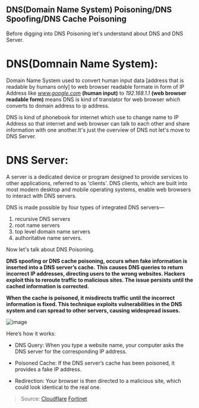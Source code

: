 ## DNS(Domain Name System) Poisoning/DNS Spoofing/DNS Cache Poisoning
Before digging into DNS Poisoning let's understand about DNS and DNS Server.
# DNS(Domnain Name System):
Domain Name System used to convert human input data [address that is readable by humans only] to web browser readable formate in form of IP Address like _www.google.com_ **(human input)** to _192.168.1.1_ **(web browser readable form)** means DNS is kind of translator for web browser which converts to domain address to ip address.

DNS is kind of phonebook for internet which use to change name to IP Address so that internet and web browser can talk to each other and share information with one another.It's just the overview of DNS not let's move to DNS Server.

# DNS Server:
A server is a dedicated device or program designed to provide services to other applications, referred to as 'clients'. DNS clients, which are built into most modern desktop and mobile operating systems, enable web browsers to interact with DNS servers.

DNS is made possible by four types of integrated DNS servers—
1. recursive DNS servers
2. root name servers
3. top level domain name servers
4. authoritative name servers.

Now let's talk about DNS Poisoning.


**DNS spoofing or DNS cache poisoning, occurs when fake information is inserted into a DNS server’s cache.**
**This causes DNS queries to return incorrect IP addresses, directing users to the wrong websites. Hackers exploit this to reroute traffic to malicious sites. The issue persists until the cached information is corrected.**


**When the cache is poisoned, it misdirects traffic until the incorrect information is fixed. This technique exploits vulnerabilities in the DNS system and can spread to other servers, causing widespread issues.**


![image](https://github.com/user-attachments/assets/6b5302ca-e75e-4b43-86c1-4e2a1b97ffbf)

Here’s how it works:


- DNS Query: When you type a website name, your computer asks the DNS server for the corresponding IP address.

* Poisoned Cache: If the DNS server’s cache has been poisoned, it provides a fake IP address.

+ Redirection: Your browser is then directed to a malicious site, which could look identical to the real one.

> Source:
[Cloudflare](https://www.cloudflare.com/learning/dns/dns-cache-poisoning/)
[Fortinet](https://www.fortinet.com/resources/cyberglossary/dns-poisoning)
